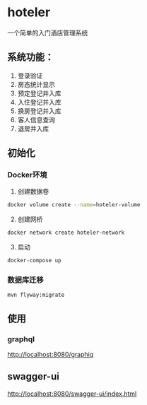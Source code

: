 # hoteler
一个简单的入门酒店管理系统

## 系统功能：
1. 登录验证
2. 房态统计显示
3. 预定登记并入库
4. 入住登记并入库
5. 换房登记并入库
6. 客人信息查询
7. 退房并入库

## 初始化

### Docker环境
1. 创建数据卷
```bash
docker volume create --name=hoteler-volume
```
2. 创建网桥
```bash
docker network create hoteler-network
```
3. 启动
```bash
docker-compose up
```

### 数据库迁移

```shell script
mvn flyway:migrate
```

## 使用

### graphql

[http://localhost:8080/graphiq](http://localhost:8080/graphiq)

## swagger-ui

[http://localhost:8080/swagger-ui/index.html](http://127.0.0.1:8080/swagger-ui.html)